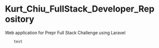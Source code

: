 # Kurt_Chiu_FullStack_Developer_Repository
Web application for Prepr Full Stack Challenge using Laravel

        test
